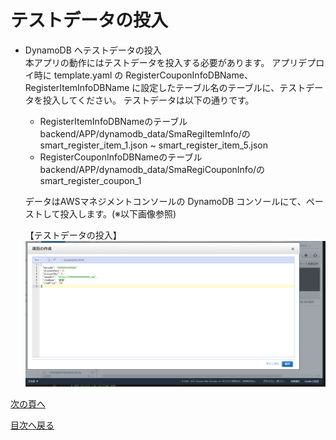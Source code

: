 # テストデータの投入
- DynamoDB へテストデータの投入  
  本アプリの動作にはテストデータを投入する必要があります。
  アプリデプロイ時に template.yaml の RegisterCouponInfoDBName、RegisterItemInfoDBName に設定したテーブル名のテーブルに、テストデータを投入してください。
  テストデータは以下の通りです。
  - RegisterItemInfoDBNameのテーブル
  backend/APP/dynamodb_data/SmaRegiItemInfo/のsmart_register_item_1.json ~ smart_register_item_5.json
  - RegisterCouponInfoDBNameのテーブル
  backend/APP/dynamodb_data/SmaRegiCouponInfo/のsmart_register_coupon_1


  データはAWSマネジメントコンソールの DynamoDB コンソールにて、ペーストして投入します。(※以下画像参照)  
  
  【テストデータの投入】
  ![データの投入画像](images/test-data-charge.png)

[次の頁へ](validation.md)

[目次へ戻る](../README.md)